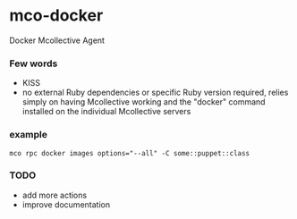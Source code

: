 mco-docker
==========

Docker Mcollective Agent

### Few words
- KISS
- no external Ruby dependencies or specific Ruby version required, relies simply on having Mcollective working and the "docker" command installed on the individual Mcollective servers

### example
```
mco rpc docker images options="--all" -C some::puppet::class
```

### TODO
- add more actions
- improve documentation
